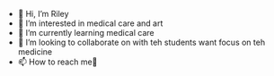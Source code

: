 - 👋 Hi, I’m Riley
- 👀 I’m interested in medical care and art
- 🌱 I’m currently learning medical care
- 💞️ I’m looking to collaborate on  with teh students want focus on teh medicine
- 📫 How to reach me🥇

<!---
RileyYr/RileyYr is a ✨ special ✨ repository because its `README.md` (this file) appears on your GitHub profile.
You can click the Preview link to take a look at your changes.
--->
